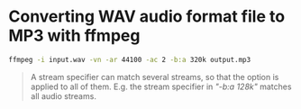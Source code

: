# Converting WAV audio format file to MP3 with ffmpeg

```sh
ffmpeg -i input.wav -vn -ar 44100 -ac 2 -b:a 320k output.mp3
```

> A stream specifier can match several streams, so that the option is applied to all of them. E.g. the stream specifier in *"-b:a 128k"* matches all audio streams.
